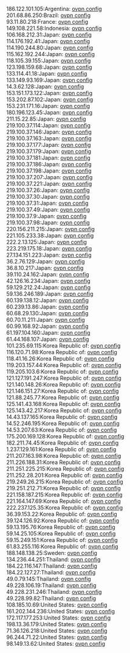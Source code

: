 186.122.101.105:Argentina: [ovpn config](vpn/186_122_101_105.ovpn)  
201.68.86.250:Brazil: [ovpn config](vpn/201_68_86_250.ovpn)  
93.11.80.218:France: [ovpn config](vpn/93_11_80_218.ovpn)  
149.108.221.58:Indonesia: [ovpn config](vpn/149_108_221_58.ovpn)  
106.168.212.31:Japan: [ovpn config](vpn/106_168_212_31.ovpn)  
114.176.192.41:Japan: [ovpn config](vpn/114_176_192_41.ovpn)  
114.190.244.80:Japan: [ovpn config](vpn/114_190_244_80.ovpn)  
115.162.192.244:Japan: [ovpn config](vpn/115_162_192_244.ovpn)  
118.105.39.155:Japan: [ovpn config](vpn/118_105_39_155.ovpn)  
123.198.159.68:Japan: [ovpn config](vpn/123_198_159_68.ovpn)  
133.114.41.18:Japan: [ovpn config](vpn/133_114_41_18.ovpn)  
133.149.93.169:Japan: [ovpn config](vpn/133_149_93_169.ovpn)  
14.3.62.128:Japan: [ovpn config](vpn/14_3_62_128.ovpn)  
153.151.173.122:Japan: [ovpn config](vpn/153_151_173_122.ovpn)  
153.202.87.102:Japan: [ovpn config](vpn/153_202_87_102.ovpn)  
153.231.171.16:Japan: [ovpn config](vpn/153_231_171_16.ovpn)  
180.196.123.45:Japan: [ovpn config](vpn/180_196_123_45.ovpn)  
211.15.22.85:Japan: [ovpn config](vpn/211_15_22_85.ovpn)  
219.100.37.114:Japan: [ovpn config](vpn/219_100_37_114.ovpn)  
219.100.37.146:Japan: [ovpn config](vpn/219_100_37_146.ovpn)  
219.100.37.163:Japan: [ovpn config](vpn/219_100_37_163.ovpn)  
219.100.37.177:Japan: [ovpn config](vpn/219_100_37_177.ovpn)  
219.100.37.179:Japan: [ovpn config](vpn/219_100_37_179.ovpn)  
219.100.37.181:Japan: [ovpn config](vpn/219_100_37_181.ovpn)  
219.100.37.186:Japan: [ovpn config](vpn/219_100_37_186.ovpn)  
219.100.37.198:Japan: [ovpn config](vpn/219_100_37_198.ovpn)  
219.100.37.207:Japan: [ovpn config](vpn/219_100_37_207.ovpn)  
219.100.37.221:Japan: [ovpn config](vpn/219_100_37_221.ovpn)  
219.100.37.26:Japan: [ovpn config](vpn/219_100_37_26.ovpn)  
219.100.37.30:Japan: [ovpn config](vpn/219_100_37_30.ovpn)  
219.100.37.31:Japan: [ovpn config](vpn/219_100_37_31.ovpn)  
219.100.37.49:Japan: [ovpn config](vpn/219_100_37_49.ovpn)  
219.100.37.9:Japan: [ovpn config](vpn/219_100_37_9.ovpn)  
219.100.37.98:Japan: [ovpn config](vpn/219_100_37_98.ovpn)  
220.156.211.215:Japan: [ovpn config](vpn/220_156_211_215.ovpn)  
221.105.233.38:Japan: [ovpn config](vpn/221_105_233_38.ovpn)  
222.2.13.125:Japan: [ovpn config](vpn/222_2_13_125.ovpn)  
223.219.175.18:Japan: [ovpn config](vpn/223_219_175_18.ovpn)  
27.134.151.223:Japan: [ovpn config](vpn/27_134_151_223.ovpn)  
36.2.76.129:Japan: [ovpn config](vpn/36_2_76_129.ovpn)  
36.8.10.217:Japan: [ovpn config](vpn/36_8_10_217.ovpn)  
39.110.24.162:Japan: [ovpn config](vpn/39_110_24_162.ovpn)  
42.126.16.234:Japan: [ovpn config](vpn/42_126_16_234.ovpn)  
59.129.212.24:Japan: [ovpn config](vpn/59_129_212_24.ovpn)  
59.136.246.189:Japan: [ovpn config](vpn/59_136_246_189.ovpn)  
60.139.138.12:Japan: [ovpn config](vpn/60_139_138_12.ovpn)  
60.239.13.86:Japan: [ovpn config](vpn/60_239_13_86.ovpn)  
60.68.29.130:Japan: [ovpn config](vpn/60_68_29_130.ovpn)  
60.70.11.211:Japan: [ovpn config](vpn/60_70_11_211.ovpn)  
60.99.168.92:Japan: [ovpn config](vpn/60_99_168_92.ovpn)  
61.197.104.160:Japan: [ovpn config](vpn/61_197_104_160.ovpn)  
61.44.168.107:Japan: [ovpn config](vpn/61_44_168_107.ovpn)  
101.235.69.115:Korea Republic of: [ovpn config](vpn/101_235_69_115.ovpn)  
116.120.71.98:Korea Republic of: [ovpn config](vpn/116_120_71_98.ovpn)  
118.41.16.26:Korea Republic of: [ovpn config](vpn/118_41_16_26.ovpn)  
119.203.157.44:Korea Republic of: [ovpn config](vpn/119_203_157_44.ovpn)  
119.205.103.6:Korea Republic of: [ovpn config](vpn/119_205_103_6.ovpn)  
121.127.191.247:Korea Republic of: [ovpn config](vpn/121_127_191_247.ovpn)  
121.140.148.26:Korea Republic of: [ovpn config](vpn/121_140_148_26.ovpn)  
121.146.151.27:Korea Republic of: [ovpn config](vpn/121_146_151_27.ovpn)  
121.88.245.77:Korea Republic of: [ovpn config](vpn/121_88_245_77.ovpn)  
125.141.43.168:Korea Republic of: [ovpn config](vpn/125_141_43_168.ovpn)  
125.143.42.217:Korea Republic of: [ovpn config](vpn/125_143_42_217.ovpn)  
14.43.137.165:Korea Republic of: [ovpn config](vpn/14_43_137_165.ovpn)  
14.52.246.195:Korea Republic of: [ovpn config](vpn/14_52_246_195.ovpn)  
14.53.207.63:Korea Republic of: [ovpn config](vpn/14_53_207_63.ovpn)  
175.200.169.128:Korea Republic of: [ovpn config](vpn/175_200_169_128.ovpn)  
182.211.74.45:Korea Republic of: [ovpn config](vpn/182_211_74_45.ovpn)  
1.237.129.161:Korea Republic of: [ovpn config](vpn/1_237_129_161.ovpn)  
211.207.163.98:Korea Republic of: [ovpn config](vpn/211_207_163_98.ovpn)  
211.226.188.31:Korea Republic of: [ovpn config](vpn/211_226_188_31.ovpn)  
211.251.225.215:Korea Republic of: [ovpn config](vpn/211_251_225_215.ovpn)  
211.252.28.201:Korea Republic of: [ovpn config](vpn/211_252_28_201.ovpn)  
219.249.26.215:Korea Republic of: [ovpn config](vpn/219_249_26_215.ovpn)  
219.251.212.71:Korea Republic of: [ovpn config](vpn/219_251_212_71.ovpn)  
221.158.187.215:Korea Republic of: [ovpn config](vpn/221_158_187_215.ovpn)  
221.164.147.69:Korea Republic of: [ovpn config](vpn/221_164_147_69.ovpn)  
222.237.125.35:Korea Republic of: [ovpn config](vpn/222_237_125_35.ovpn)  
36.39.153.22:Korea Republic of: [ovpn config](vpn/36_39_153_22.ovpn)  
39.124.126.92:Korea Republic of: [ovpn config](vpn/39_124_126_92.ovpn)  
59.13.195.76:Korea Republic of: [ovpn config](vpn/59_13_195_76.ovpn)  
59.14.25.105:Korea Republic of: [ovpn config](vpn/59_14_25_105.ovpn)  
59.15.249.151:Korea Republic of: [ovpn config](vpn/59_15_249_151.ovpn)  
61.83.255.116:Korea Republic of: [ovpn config](vpn/61_83_255_116.ovpn)  
188.148.138.25:Sweden: [ovpn config](vpn/188_148_138_25.ovpn)  
134.236.44.251:Thailand: [ovpn config](vpn/134_236_44_251.ovpn)  
184.22.116.147:Thailand: [ovpn config](vpn/184_22_116_147.ovpn)  
184.22.127.27:Thailand: [ovpn config](vpn/184_22_127_27.ovpn)  
49.0.79.145:Thailand: [ovpn config](vpn/49_0_79_145.ovpn)  
49.228.106.19:Thailand: [ovpn config](vpn/49_228_106_19.ovpn)  
49.228.231.246:Thailand: [ovpn config](vpn/49_228_231_246.ovpn)  
49.228.99.82:Thailand: [ovpn config](vpn/49_228_99_82.ovpn)  
108.185.10.69:United States: [ovpn config](vpn/108_185_10_69.ovpn)  
161.202.144.236:United States: [ovpn config](vpn/161_202_144_236.ovpn)  
172.117.177.253:United States: [ovpn config](vpn/172_117_177_253.ovpn)  
198.13.36.179:United States: [ovpn config](vpn/198_13_36_179.ovpn)  
71.36.126.218:United States: [ovpn config](vpn/71_36_126_218.ovpn)  
96.244.71.22:United States: [ovpn config](vpn/96_244_71_22.ovpn)  
98.149.13.62:United States: [ovpn config](vpn/98_149_13_62.ovpn)  
